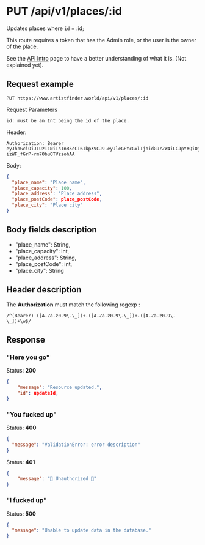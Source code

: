 # PUT /api/v1/places/:id

Updates places where `id` = :id;

This route requires a token that has the Admin role, or the user is the owner of the place.

See the [API Intro](https://docs.artistfinder.world/developper-docs/api) page to have a better understanding of what it is. (Not explained yet).

## Request example

```
PUT https://www.artistfinder.world/api/v1/places/:id
```
Request Parameters
```
id: must be an Int being the id of the place.
```
Header:
```
Authorization: Bearer eyJhbGciOiJIUzI1NiIsInR5cCI6IkpXVCJ9.eyJleGFtcGxlIjoidG9rZW4iLCJpYXQiOjE1MTYyMzkwMjJ9.-1cuKLqVgi9GBF3Si-izWF_fGrP-rm70buOTVzsohAA
```
Body:
```json
{
  "place_name": "Place name",
  "place_capacity": 100,
  "place_address": "Place address",
  "place_postCode": place_postCode,
  "place_city": "Place city"
}
```
## Body fields description

-	"place_name": String,
-	"place_capacity": int,
-	"place_address": String,
-	"place_postCode": int,
-	"place_city": String

## Header description

The **Authorization** must match the following regexp :
```regexp
/^(Bearer) ([A-Za-z0-9\-\_])+.([A-Za-z0-9\-\_])+.([A-Za-z0-9\-\_])+\w$/
```

## Response

### "Here you go"

Status: **200**
```json
{
    "message": "Resource updated.",
    "id": updateId,
}
```

### "You fucked up"

Status: **400**
```json
{
  "message": "ValidationError: error description"
}
```
Status: **401**
```json
{
	"message": "🚫 Unauthorized 🚫"
}
```

### "I fucked up"

Status: **500**
```json
{
  "message": "Unable to update data in the database."
}
```